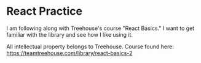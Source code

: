 # React Practice

I am following along with Treehouse's course "React Basics." I want to get familiar with the library and see how I like using it. 

All intellectual property belongs to Treehouse. Course found here: https://teamtreehouse.com/library/react-basics-2